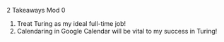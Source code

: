 2 Takeaways Mod 0
  1. Treat Turing as my ideal full-time job!
  2. Calendaring in Google Calendar will be vital to my success in Turing!
